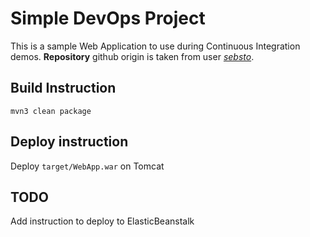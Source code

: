 # Simple DevOps Project

This is a sample Web Application to use during Continuous Integration demos.
**Repository** github origin is taken from user [*sebsto*](https://github.com/sebsto/webapp).  

## Build Instruction

```
mvn3 clean package
```

## Deploy instruction

Deploy ```target/WebApp.war``` on Tomcat
 
## TODO
 
Add instruction to deploy to ElasticBeanstalk